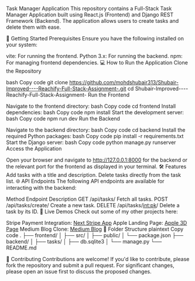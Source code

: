 Task Manager Application
This repository contains a Full-Stack Task Manager Application built using React.js (Frontend) and Django REST Framework (Backend). The application allows users to create tasks and delete them with ease.

🚀 Getting Started
Prerequisites
Ensure you have the following installed on your system:

vite: For running the frontend.
Python 3.x: For running the backend.
npm: For managing frontend dependencies.
💻 How to Run the Application
Clone the Repository

bash
Copy code
git clone https://github.com/mohdshubair313/Shubair-Improved----Reachify-Full-Stack-Assignment-.git
cd Shubair-Improved----Reachify-Full-Stack-Assignment-
Run the Frontend

Navigate to the frontend directory:
bash
Copy code
cd frontend
Install dependencies:
bash
Copy code
npm install
Start the development server:
bash
Copy code
npm run dev
Run the Backend

Navigate to the backend directory:
bash
Copy code
cd backend
Install the required Python packages:
bash
Copy code
pip install -r requirements.txt
Start the Django server:
bash
Copy code
python manage.py runserver
Access the Application

Open your browser and navigate to http://127.0.0.1:8000 for the backend or the relevant port for the frontend as displayed in your terminal.
🛠️ Features
Add tasks with a title and description.
Delete tasks directly from the task list.
🌐 API Endpoints
The following API endpoints are available for interacting with the backend:

Method	Endpoint	Description
GET	/api/tasks/	Fetch all tasks.
POST	/api/tasks/create/	Create a new task.
DELETE	/api/tasks/<int:pk>/	Delete a task by its ID.
🔗 Live Demos
Check out some of my other projects here:

Stripe Payment Integration: [Next Stripe App](https://next-stripe-smoky.vercel.app/)
Apple Landing Page: [Apple 3D Page](https://apple3-d-page-sepia.vercel.app/)
Medium Blog Clone: [ Medium Blog](https://medium-im1o-5fbeaim3m-mohd-shubairs-projects.vercel.app/)
📂 Folder Structure
plaintext
Copy code
.
├── frontend/
│   ├── src/
│   ├── public/
│   └── package.json
├── backend/
│   ├── tasks/
│   ├── db.sqlite3
│   └── manage.py
└── README.md


📃 Contributing
Contributions are welcome! If you'd like to contribute, please fork the repository and submit a pull request. For significant changes, please open an issue first to discuss the proposed changes.


